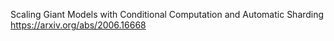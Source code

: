 Scaling Giant Models with Conditional Computation and Automatic Sharding
https://arxiv.org/abs/2006.16668
